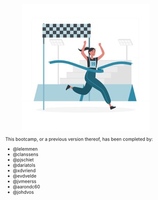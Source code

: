 <p align="center">
<img src="media/finish.png" width="400">
</p>

This bootcamp, or a previous version thereof, has been completed by:
- @lelemmen
- @clanssens
- @pjschiet
- @dariatols
- @xdvriend
- @evdvelde
- @jvmeerss
- @aarondc60
- @johdvos